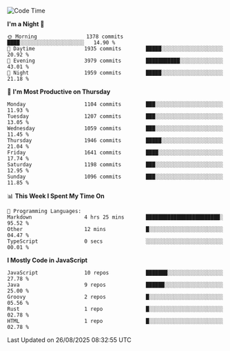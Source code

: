 <!--START_SECTION:waka-->
![Code Time](http://img.shields.io/badge/Code%20Time-1%2C358%20hrs%2059%20mins-blue)

**I'm a Night 🦉** 

```text
🌞 Morning                1378 commits        ████░░░░░░░░░░░░░░░░░░░░░   14.90 % 
🌆 Daytime                1935 commits        █████░░░░░░░░░░░░░░░░░░░░   20.92 % 
🌃 Evening                3979 commits        ███████████░░░░░░░░░░░░░░   43.01 % 
🌙 Night                  1959 commits        █████░░░░░░░░░░░░░░░░░░░░   21.18 % 
```
📅 **I'm Most Productive on Thursday** 

```text
Monday                   1104 commits        ███░░░░░░░░░░░░░░░░░░░░░░   11.93 % 
Tuesday                  1207 commits        ███░░░░░░░░░░░░░░░░░░░░░░   13.05 % 
Wednesday                1059 commits        ███░░░░░░░░░░░░░░░░░░░░░░   11.45 % 
Thursday                 1946 commits        █████░░░░░░░░░░░░░░░░░░░░   21.04 % 
Friday                   1641 commits        ████░░░░░░░░░░░░░░░░░░░░░   17.74 % 
Saturday                 1198 commits        ███░░░░░░░░░░░░░░░░░░░░░░   12.95 % 
Sunday                   1096 commits        ███░░░░░░░░░░░░░░░░░░░░░░   11.85 % 
```


📊 **This Week I Spent My Time On** 

```text
💬 Programming Languages: 
Markdown                 4 hrs 25 mins       ████████████████████████░   95.52 % 
Other                    12 mins             █░░░░░░░░░░░░░░░░░░░░░░░░   04.47 % 
TypeScript               0 secs              ░░░░░░░░░░░░░░░░░░░░░░░░░   00.01 % 
```

**I Mostly Code in JavaScript** 

```text
JavaScript               10 repos            ███████░░░░░░░░░░░░░░░░░░   27.78 % 
Java                     9 repos             ██████░░░░░░░░░░░░░░░░░░░   25.00 % 
Groovy                   2 repos             █░░░░░░░░░░░░░░░░░░░░░░░░   05.56 % 
Rust                     1 repo              █░░░░░░░░░░░░░░░░░░░░░░░░   02.78 % 
HTML                     1 repo              █░░░░░░░░░░░░░░░░░░░░░░░░   02.78 % 
```




 Last Updated on 26/08/2025 08:32:55 UTC
<!--END_SECTION:waka-->
